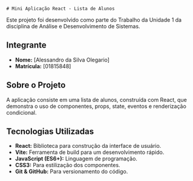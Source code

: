     # Mini Aplicação React - Lista de Alunos

Este projeto foi desenvolvido como parte do Trabalho da Unidade 1 da disciplina de Análise e Desenvolvimento de Sistemas.

## Integrante

- **Nome:** [Alessandro da Silva Olegario]
- **Matrícula:** [01815848]

## Sobre o Projeto

A aplicação consiste em uma lista de alunos, construída com React, que demonstra o uso de componentes, props, state, eventos e renderização condicional.

## Tecnologias Utilizadas

- **React:** Biblioteca para construção da interface de usuário.
- **Vite:** Ferramenta de build para um desenvolvimento rápido.
- **JavaScript (ES6+):** Linguagem de programação.
- **CSS3:** Para estilização dos componentes.
- **Git & GitHub:** Para versionamento do código.

